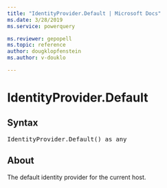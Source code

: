 ```yaml
---
title: "IdentityProvider.Default | Microsoft Docs"
ms.date: 3/28/2019
ms.service: powerquery

ms.reviewer: gepopell
ms.topic: reference
author: dougklopfenstein
ms.author: v-douklo

---
```

# IdentityProvider.Default

## Syntax

<pre>
IdentityProvider.Default() as any
</pre>

## About  

The default identity provider for the current host.
